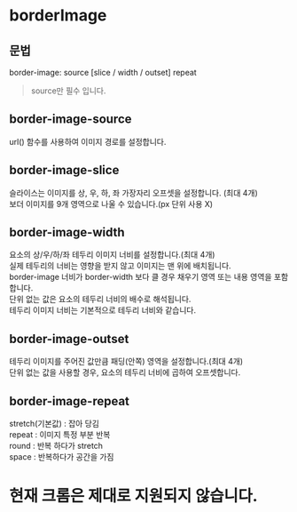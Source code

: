 
# borderImage

## 문법
border-image: source [slice / width / outset] repeat
> source만 필수 입니다.<br>

## border-image-source
url() 함수를 사용하여 이미지 경로를 설정합니다.<br>

## border-image-slice
슬라이스는 이미지를 상, 우, 하, 좌 가장자리 오프셋을 설정합니다. (최대 4개)<br>
보더 이미지를 9개 영역으로 나울 수 있습니다.(px 단위 사용 X)<br>

## border-image-width
요소의 상/우/하/좌 테두리 이미지 너비를 설정합니다.(최대 4개)<br>
실제 테두리의 너비는 영향을 받지 않고 이미지는 맨 위에 배치됩니다.<br>
border-image 너비가 border-width 보다 클 경우 채우기 영역 또는 내용 영역을 포함합니다.<br>
단위 없는 값은 요소의 테두리 너비의 배수로 해석됩니다.<br>
테두리 이미지 너비는 기본적으로 테두리 너비와 같습니다.<br>

## border-image-outset
테두리 이미지를 주어진 값만큼 패딩(안쪽) 영역을 설정합니다.(최대 4개)<br>
단위 없는 값을 사용할 경우, 요소의 테두리 너비에 곱하여 오프셋합니다.<br>

## border-image-repeat
stretch(기본값) : 잡아 당김<br>
repeat : 이미지 특정 부분 반복<br>
round : 반복 하다가 stretch<br>
space : 반복하다가 공간을 가짐<br>

# 현재 크롬은 제대로 지원되지 않습니다.